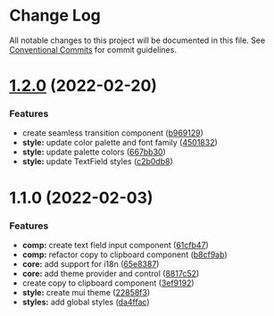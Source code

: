# Change Log

All notable changes to this project will be documented in this file.
See [Conventional Commits](https://conventionalcommits.org) for commit guidelines.

# [1.2.0](https://github.com/gulab-signage/gulab-client/compare/@gulab-client/core-ui@1.1.0...@gulab-client/core-ui@1.2.0) (2022-02-20)


### Features

* create seamless transition component ([b969129](https://github.com/gulab-signage/gulab-client/commit/b9691297cbe6f005184ce7a0609650ae7d4b0c43))
* **style:** update color palette and font family ([4501832](https://github.com/gulab-signage/gulab-client/commit/45018324fc3a6bfe065ee299cb98248eaa044774))
* **style:** update palette colors ([667bb30](https://github.com/gulab-signage/gulab-client/commit/667bb30b7b475514d9fffadd5db023f1ab0e71b1))
* **style:** update TextField styles ([c2b0db8](https://github.com/gulab-signage/gulab-client/commit/c2b0db8ea864944205cf57e86100f98540afe139))






# 1.1.0 (2022-02-03)

### Features

- **comp:** create text field input component ([61cfb47](https://github.com/gulab-signage/gulab-client/commit/61cfb47df4ed62925847c695f4e43d07a75c5d76))
- **comp:** refactor copy to clipboard component ([b8cf9ab](https://github.com/gulab-signage/gulab-client/commit/b8cf9ab34f9ea2f5365d93bc6dd21b5f5fad2c99))
- **core:** add support for i18n ([65e8387](https://github.com/gulab-signage/gulab-client/commit/65e838739bf3db244caa8dfcb0941be0759f8cfe))
- **core:** add theme provider and control ([8817c52](https://github.com/gulab-signage/gulab-client/commit/8817c52b7243daa2605bd8311a05903a68dd2a59))
- create copy to clipboard component ([3ef9192](https://github.com/gulab-signage/gulab-client/commit/3ef9192e15bbc4b2dcc49c81f4efcb5b48817a49))
- **style:** create mui theme ([22858f3](https://github.com/gulab-signage/gulab-client/commit/22858f3f169dee6f823192c18479c02041ca805a))
- **styles:** add global styles ([da4ffac](https://github.com/gulab-signage/gulab-client/commit/da4ffac083f0d837fd2077ce5b9ece8dd4f2867f))
